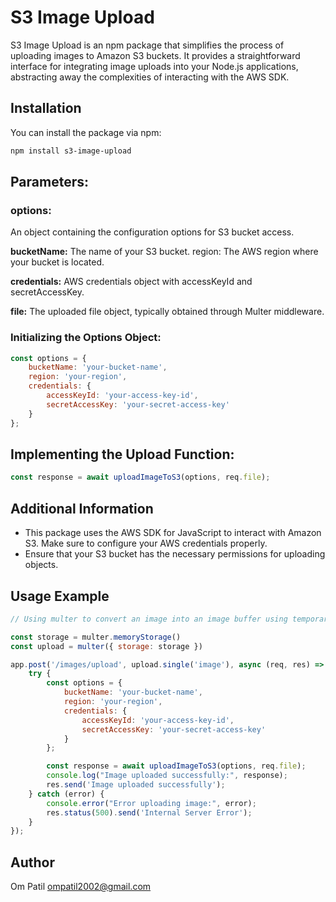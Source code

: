 # S3 Image Upload

S3 Image Upload is an npm package that simplifies the process of uploading images to Amazon S3 buckets. It provides a straightforward interface for integrating image uploads into your Node.js applications, abstracting away the complexities of interacting with the AWS SDK.

## Installation

You can install the package via npm:

```bash
npm install s3-image-upload
```
## Parameters:

### options:  
An object containing the configuration options for S3 bucket access.

**bucketName:** The name of your S3 bucket.
region: The AWS region where your bucket is located.

**credentials:** AWS credentials object with accessKeyId and secretAccessKey.

**file:** The uploaded file object, typically obtained through Multer middleware.

### Initializing the Options Object:

```javascript
const options = {
    bucketName: 'your-bucket-name',
    region: 'your-region',
    credentials: {
        accessKeyId: 'your-access-key-id',
        secretAccessKey: 'your-secret-access-key'
    }
};
```

## Implementing the Upload Function:

``` javascript
const response = await uploadImageToS3(options, req.file);

```

## Additional Information

- This package uses the AWS SDK for JavaScript to interact with Amazon S3. Make sure to configure your AWS credentials properly.
- Ensure that your S3 bucket has the necessary permissions for uploading objects.

## Usage Example

```javascript 
// Using multer to convert an image into an image buffer using temporary storage.

const storage = multer.memoryStorage()
const upload = multer({ storage: storage })

app.post('/images/upload', upload.single('image'), async (req, res) => {
    try {
        const options = {
            bucketName: 'your-bucket-name',
            region: 'your-region',
            credentials: {
                accessKeyId: 'your-access-key-id',
                secretAccessKey: 'your-secret-access-key'
            }
        };

        const response = await uploadImageToS3(options, req.file);
        console.log("Image uploaded successfully:", response);
        res.send('Image uploaded successfully');
    } catch (error) {
        console.error("Error uploading image:", error);
        res.status(500).send('Internal Server Error');
    }
});
```

## Author
Om Patil <ompatil2002@gmail.com>